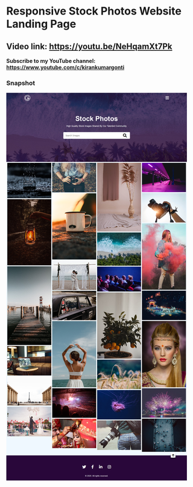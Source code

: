# Responsive Stock Photos Website Landing Page

## **Video link: https://youtu.be/NeHqamXt7Pk**


**Subscribe to my YouTube channel:  https://www.youtube.com/c/kirankumargonti**

### **Snapshot**
![Demo-Pictures](./demo.jpg)